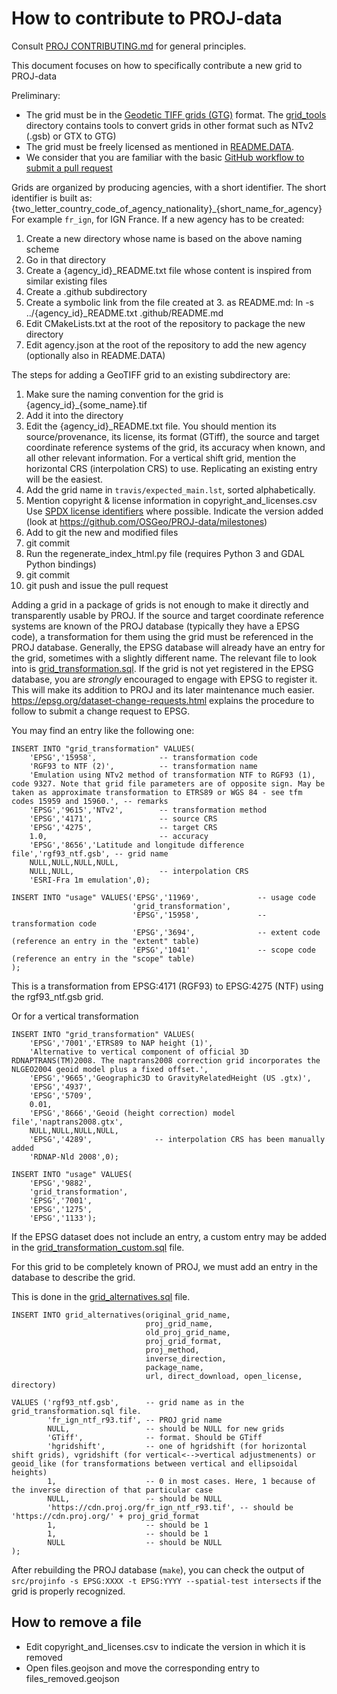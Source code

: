 # How to contribute to PROJ-data

Consult [PROJ CONTRIBUTING.md](https://github.com/OSGeo/PROJ/blob/master/CONTRIBUTING.md)
for general principles.

This document focuses on how to specifically contribute a new grid to PROJ-data

Preliminary:
* The grid must be in the
  [Geodetic TIFF grids (GTG)](https://github.com/OSGeo/PROJ/blob/master/docs/source/specifications/geodetictiffgrids.rst) format.
  The [grid_tools](grid_tools) directory contains tools to convert grids in other format such as NTv2 (.gsb) or GTX to GTG)
* The grid must be freely licensed as mentioned in [README.DATA](README.DATA).
* We consider that you are familiar with the basic [GitHub workflow to submit a pull request](https://help.github.com/en/articles/creating-a-pull-request)

Grids are organized by producing agencies, with a short identifier.
The short identifier is built as:
{two_letter_country_code_of_agency_nationality}_{short_name_for_agency}
For example `fr_ign`, for IGN France.
If a new agency has to be created:
1. Create a new directory whose name is based on the above naming scheme
2. Go in that directory
3. Create a {agency_id}_README.txt file whose content is inspired from similar existing files
4. Create a .github subdirectory
5. Create a symbolic link from the file created at 3. as README.md: ln -s ../{agency_id}_README.txt .github/README.md
6. Edit CMakeLists.txt at the root of the repository to package the new directory
7. Edit agency.json at the root of the repository to add the new agency (optionally also in README.DATA)

The steps for adding a GeoTIFF grid to an existing subdirectory are:
1. Make sure the naming convention for the grid is {agency_id}_{some_name}.tif
2. Add it into the directory
3. Edit the {agency_id}_README.txt file. You should mention its
   source/provenance, its license, its format (GTiff), the source and
   target coordinate reference systems of the grid, its accuracy when known,
   and all other relevant information.
   For a vertical shift grid, mention the horizontal CRS (interpolation CRS)
   to use.
   Replicating an existing entry will be the easiest.
4. Add the grid name in `travis/expected_main.lst`, sorted alphabetically.
5. Mention copyright & license information in copyright_and_licenses.csv
   Use [SPDX license identifiers](https://spdx.org/licenses/) where possible.
   Indicate the version added (look at https://github.com/OSGeo/PROJ-data/milestones)
6. Add to git the new and modified files
7. git commit
8. Run the regenerate_index_html.py file (requires Python 3 and GDAL Python bindings)
9. git commit
10. git push and issue the pull request

Adding a grid in a package of grids is not enough to make it directly and transparently
usable by PROJ. If the source and target coordinate reference systems are known of
the PROJ database (typically they have a EPSG code), a transformation for them using
the grid must be referenced in the PROJ database. Generally, the EPSG database will
already have an entry for the grid, sometimes with a slightly different name.
The relevant file to look into is [grid_transformation.sql](https://github.com/OSGeo/PROJ/blob/master/data/sql/grid_transformation.sql). 
If the grid is not yet registered in the EPSG database, you are *strongly* encouraged to
engage with EPSG to register it. This will make its addition to PROJ and its later maintenance
much easier. https://epsg.org/dataset-change-requests.html explains the procedure
to follow to submit a change request to EPSG.

You may find an entry like the following one:
```
INSERT INTO "grid_transformation" VALUES(
    'EPSG','15958',              -- transformation code
    'RGF93 to NTF (2)',          -- transformation name
    'Emulation using NTv2 method of transformation NTF to RGF93 (1), code 9327. Note that grid file parameters are of opposite sign. May be taken as approximate transformation to ETRS89 or WGS 84 - see tfm codes 15959 and 15960.', -- remarks
    'EPSG','9615','NTv2',        -- transformation method  
    'EPSG','4171',               -- source CRS
    'EPSG','4275',               -- target CRS
    1.0,                         -- accuracy
    'EPSG','8656','Latitude and longitude difference file','rgf93_ntf.gsb', -- grid name
    NULL,NULL,NULL,NULL,
    NULL,NULL,                   -- interpolation CRS 
    'ESRI-Fra 1m emulation',0);
    
INSERT INTO "usage" VALUES('EPSG','11969',             -- usage code
                           'grid_transformation',
                           'EPSG','15958',             -- transformation code
                           'EPSG','3694',              -- extent code (reference an entry in the "extent" table) 
                           'EPSG','1041'               -- scope code (reference an entry in the "scope" table) 
);
```
This is a transformation from EPSG:4171 (RGF93) to EPSG:4275 (NTF) using the rgf93_ntf.gsb grid.

Or for a vertical transformation
```
INSERT INTO "grid_transformation" VALUES(
    'EPSG','7001','ETRS89 to NAP height (1)',
    'Alternative to vertical component of official 3D RDNAPTRANS(TM)2008. The naptrans2008 correction grid incorporates the NLGEO2004 geoid model plus a fixed offset.',
    'EPSG','9665','Geographic3D to GravityRelatedHeight (US .gtx)',
    'EPSG','4937',
    'EPSG','5709',
    0.01,
    'EPSG','8666','Geoid (height correction) model file','naptrans2008.gtx',
    NULL,NULL,NULL,NULL,
    'EPSG','4289',              -- interpolation CRS has been manually added
    'RDNAP-Nld 2008',0);
    
INSERT INTO "usage" VALUES(
    'EPSG','9882',
    'grid_transformation',
    'EPSG','7001',
    'EPSG','1275',
    'EPSG','1133');
```

If the EPSG dataset does not include an entry, a custom entry may be added in the [grid_transformation_custom.sql](https://github.com/OSGeo/PROJ/blob/master/data/sql/grid_transformation_custom.sql) file.

For this grid to be completely known of PROJ, we must add an entry in the database to describe the grid.

This is done in the [grid_alternatives.sql](https://github.com/OSGeo/PROJ/blob/master/data/sql/grid_alternatives.sql) file.

```
INSERT INTO grid_alternatives(original_grid_name,
                              proj_grid_name,
                              old_proj_grid_name,
                              proj_grid_format,
                              proj_method,
                              inverse_direction,
                              package_name,
                              url, direct_download, open_license, directory)

VALUES ('rgf93_ntf.gsb',      -- grid name as in the grid_transformation.sql file.
        'fr_ign_ntf_r93.tif', -- PROJ grid name
        NULL,                 -- should be NULL for new grids
        'GTiff',              -- format. Should be GTiff
        'hgridshift',         -- one of hgridshift (for horizontal shift grids), vgridshift (for vertical<-->vertical adjustmenents) or geoid_like (for transformations between vertical and ellipsoidal heights)
        1,                    -- 0 in most cases. Here, 1 because of the inverse direction of that particular case
        NULL,                 -- should be NULL
        'https://cdn.proj.org/fr_ign_ntf_r93.tif', -- should be 'https://cdn.proj.org/' + proj_grid_format
        1,                    -- should be 1
        1,                    -- should be 1
        NULL                  -- should be NULL
);
```

After rebuilding the PROJ database (`make`), you can check the output of `src/projinfo -s EPSG:XXXX -t EPSG:YYYY --spatial-test intersects` if the grid is properly recognized.

## How to remove a file

* Edit copyright_and_licenses.csv to indicate the version in which it is removed
* Open files.geojson and move the corresponding entry to files_removed.geojson

